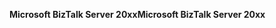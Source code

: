 <span data-ttu-id="ac204-101">**Microsoft BizTalk Server 20xx**</span><span class="sxs-lookup"><span data-stu-id="ac204-101">**Microsoft BizTalk Server 20xx**</span></span>